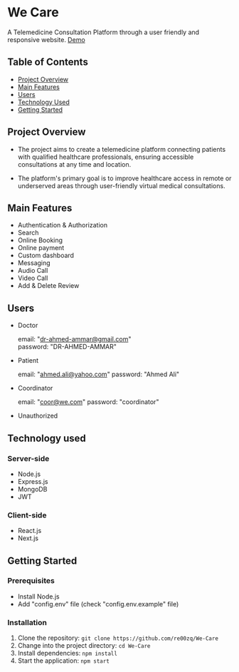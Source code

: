 # We Care

A Telemedicine Consultation Platform through a user friendly and responsive website.
[Demo](https://youtu.be/AWEEoaXadO4)

## Table of Contents

- [Project Overview](#project-overview)
- [Main Features](#main-features)
- [Users](#users)
- [Technology Used](#technology-used)
- [Getting Started](#getting-started)

## Project Overview

- The project aims to create a telemedicine platform connecting patients with qualified healthcare professionals, ensuring accessible consultations at any time and location.

- The platform's primary goal is to improve healthcare access in remote or underserved areas through user-friendly virtual medical consultations.

## Main Features

- Authentication & Authorization 
- Search 
- Online Booking
- Online payment
- Custom dashboard
- Messaging
- Audio Call
- Video Call
- Add & Delete Review

## Users
- Doctor
  
  email: "dr-ahmed-ammar@gmail.com"                
  password: "DR-AHMED-AMMAR"
  
- Patient
  
  email: "ahmed.ali@yahoo.com"
  password: "Ahmed Ali"
  
- Coordinator
  
   email: "coor@we.com"
   password: "coordinator"
  
- Unauthorized

## Technology used
### Server-side
- Node.js
- Express.js
- MongoDB
- JWT
### Client-side
- React.js
- Next.js

## Getting Started

### Prerequisites

- Install Node.js
- Add "config.env" file (check "config.env.example" file)
  
### Installation

1. Clone the repository: `git clone https://github.com/re00zq/We-Care`
2. Change into the project directory: `cd We-Care`
3. Install dependencies: `npm install`
4. Start the application: `npm start`


